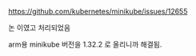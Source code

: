 
https://github.com/kubernetes/minikube/issues/12655

논 이였고 처리되었음

arm용 minikube 버전을 1.32.2 로 올리니까 해결됨.

